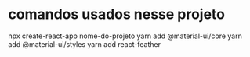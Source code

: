 # comandos usados nesse projeto

npx create-react-app nome-do-projeto
yarn add @material-ui/core
yarn add @material-ui/styles
yarn add react-feather
